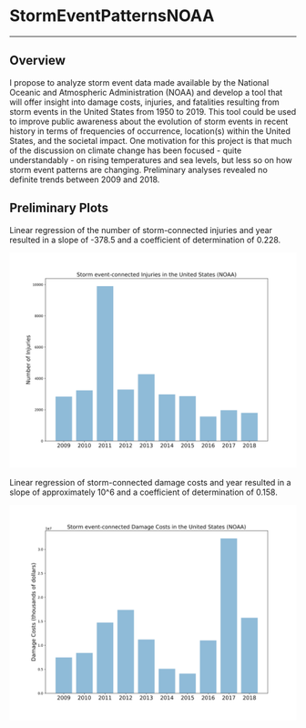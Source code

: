 # StormEventPatternsNOAA
---
## Overview

I propose to analyze storm event data made available by the National Oceanic and Atmospheric Administration (NOAA) and develop a tool that will offer insight into damage costs, injuries, and fatalities resulting from storm events in the United States from 1950 to 2019. This tool could be used to improve public awareness about the evolution of storm events in recent history in terms of frequencies of occurrence, location(s) within the United States, and the societal impact. One motivation for this project is that much of the discussion on climate change has been focused - quite understandably - on rising temperatures and sea levels, but less so on how storm event patterns are changing. Preliminary analyses revealed no definite trends between 2009 and 2018.

## Preliminary Plots

Linear regression of the number of storm-connected injuries and year resulted in a slope of -378.5 and a coefficient of determination of 0.228.

![storm_event_connected_injuries.jpeg](storm_event_connected_injuries.jpeg)

Linear regression of storm-connected damage costs and year resulted in a slope of approximately 10^6 and a coefficient of determination of 0.158.

![storm_event_connected_damage_costs.jpeg](storm_event_connected_damage_costs.jpeg)
